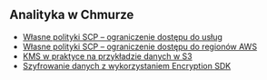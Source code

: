 ## Analityka w Chmurze
- [Własne polityki SCP – ograniczenie dostępu do usług](scp-only-small-servers.md)
- [Własne polityki SCP – ograniczenie dostępu do regionów AWS](scp-only-ireland.md)
- [KMS w praktyce na przykładzie danych w S3](kms-z-s3.md)
- [Szyfrowanie danych z wykorzystaniem Encryption SDK](encryption.md)